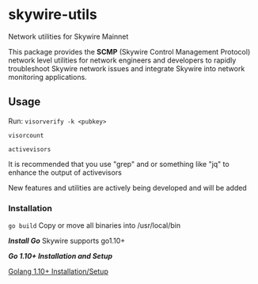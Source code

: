 # skywire-utils
Network utilities for Skywire Mainnet

This package provides the **SCMP** (Skywire Control Management Protocol) network level utilities for network engineers and developers to rapidly troubleshoot Skywire network issues and integrate Skywire into network monitoring applications. 

## Usage
Run:
```visorverify -k <pubkey>```

```visorcount```

```activevisors```

It is recommended that you use "grep" and or something like "jq" to enhance the output of activevisors

New features and utilities are actively being developed and will be added

### Installation
```go build```
Copy or move all binaries into /usr/local/bin


***Install Go***
Skywire supports go1.10+

***Go 1.10+ Installation and Setup***

[Golang 1.10+ Installation/Setup](https://github.com/devzone777/skycoin/blob/develop/INSTALLATION.md)
